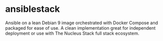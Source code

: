 # ansiblestack
Ansible on a lean Debian 9 image orchestrated with Docker Compose and packaged for ease of use. A clean implementation great for independent deployment or use with The Nucleus Stack full stack ecosystem.
